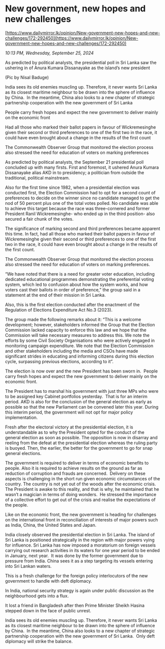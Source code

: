 # New government, new hopes and new challenges

[https://www.dailymirror.lk/opinion/New-government-new-hopes-and-new-challenges/172-292450](https://www.dailymirror.lk/opinion/New-government-new-hopes-and-new-challenges/172-292450)

*10:13 PM, Wednesday, September 25, 2024*

As predicted by political analysts, the presidential poll in Sri Lanka saw the ushering in of Anura Kumara Dissanayake as the island’s new president

(Pic by Nisal Baduge)

India sees its old enemies muscling up. Therefore, it never wants Sri Lanka as its closest maritime neighbour to be drawn into the sphere of influence by China.  In the meantime, China also looks to a new chapter of strategic partnership cooperation with the new government of Sri Lanka

People carry fresh hopes and expect the new government to deliver mainly on the economic front

Had all those who marked their ballot papers in favour of Wickremesinghe given their second or third preferences to one of the first two in the race, it could have even brought about a change in the results of the first count

The Commonwealth Observer Group that monitored the election process also stressed the need for education of voters on marking preferences

As predicted by political analysts, the September 21 presidential poll concluded up with many firsts. First and foremost, it ushered Anura Kumara Dissanayake alias AKD in to presidency; a politician from outside the traditional, political mainstream.

Also for the first time since 1982, when a presidential election was conducted first, the Election Commission had to opt for a second count of preferences to decide on the winner since no candidate managed to get the nod of 50 percent plus one of the total votes polled. No candidate was able to achieve this target because the race was three-cornered and former President Ranil Wickremesinghe- who ended up in the third position- also secured a fair chunk of the votes.

The significance of marking second and third preferences became apparent this time. In fact, had all those who marked their ballot papers in favour of Wickremesinghe given their second or third preferences to one of the first two in the race, it could have even brought about a change in the results of the first count.

The Commonwealth Observer Group that monitored the election process also stressed the need for education of voters on marking preferences.

“We have noted that there is a need for greater voter education, including dedicated educational programmes demonstrating the preferential voting system, which led to confusion about how the system works, and how voters cast their ballots in order of preference,” the group said in a statement at the end of their mission in Sri Lanka.

Also, this is the first election conducted after the enactment of the Regulation of Elections Expenditure Act No.3 (2023).

The group made the following remarks about it: “This is a welcome development; however, stakeholders informed the Group that the Election Commission lacked capacity to enforce this law and we hope that the Commission will take necessary measures to address this. We note the efforts by some Civil Society Organisations who were actively engaged in monitoring campaign expenditure. We note that the Election Commission and other stakeholders including the media and CSOs have made significant strides in educating and informing citizens during this election cycle, surpassing previous elections, according to it”.

The election is now over and the new President has been sworn in.  People carry fresh hopes and expect the new government to deliver mainly on the economic front.

The President has to marshal his government with just three MPs who were to be assigned key Cabinet portfolios yesterday.  That is for an interim period. AKD is also for the conclusion of the general election as early as possible so that the new Parliament can be convened later this year. During this interim period, the government will not opt for major policy implementation.

Fresh after the electoral victory at the presidential election, it is understandable as to why the President opted for the conduct of the general election as soon as possible. The opposition is now in disarray and reeling from the defeat at the presidential election whereas the ruling party is buoyed. Then, the earlier, the better for the government to go for snap general elections.

The government is required to deliver in terms of economic benefits to people. Also it is required to achieve results on the ground as far as reduction of corruption and frauds are concerned.  Delivery on these aspects is challenging in the short run given economic circumstances of the country. The country is not yet out of the woods after the economic crisis. The President is awake to this reality, and that is why, he maintained that he wasn’t a magician in terms of doing wonders.  He stressed the importance of a collective effort to get out of the crisis and realise the expectations of the people.

Like on the economic front, the new government is heading for challenges on the international front in reconciliation of interests of major powers such as India, China, the United States and Japan.

India closely observed the presidential election in Sri Lanka. The island of Sri Lanka is positioned strategically in the region with major powers vying for influence. Sri Lanka has now imposed a moratorium on foreign vessels carrying out research activities in its waters for one year period to be ended in January, next year.  It was done by the former government due to pressure from India. China sees it as a step targeting its vessels entering into Sri Lankan waters.

This is a fresh challenge for the foreign policy interlocutors of the new government to handle with deft diplomacy.

In India, national security strategy is again under public discussion as the neighbourhood gets into a flux.

It lost a friend in Bangladesh after then Prime Minister Sheikh Hasina stepped down in the face of public unrest.

India sees its old enemies muscling up. Therefore, it never wants Sri Lanka as its closest maritime neighbour to be drawn into the sphere of influence by China.  In the meantime, China also looks to a new chapter of strategic partnership cooperation with the new government of Sri Lanka.  Only deft diplomacy will strike the balance.

